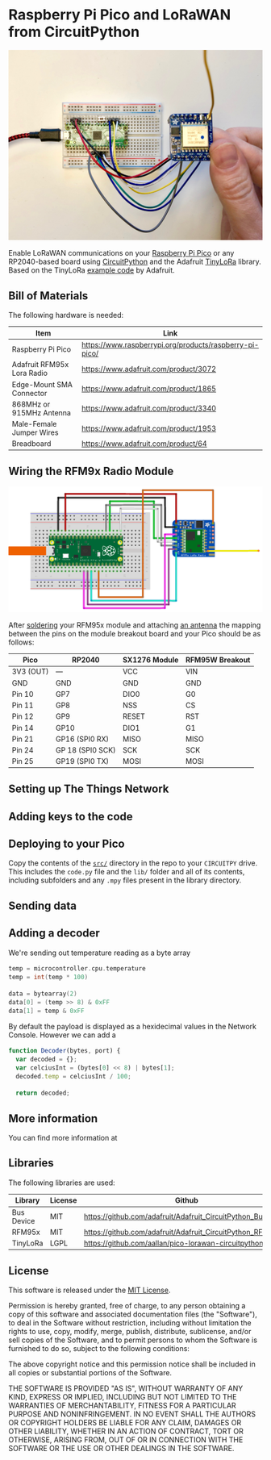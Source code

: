 # Raspberry Pi Pico and LoRaWAN from CircuitPython

![Hero image](/images/hero-image.jpg)

Enable LoRaWAN communications on your [Raspberry Pi Pico](https://www.raspberrypi.org/products/raspberry-pi-pico/) or any RP2040-based board using [CircuitPython](https://circuitpython.org/board/raspberry_pi_pico/) and the Adafruit [TinyLoRa](https://github.com/adafruit/Adafruit_CircuitPython_TinyLoRa) library. Based on the TinyLoRa [example code](https://learn.adafruit.com/using-lorawan-and-the-things-network-with-circuitpython/using-tinylora#the-code-3010429-2) by Adafruit.

## Bill of Materials

The following hardware is needed:

Item | Link 
------------ | -------------
Raspberry Pi Pico | https://www.raspberrypi.org/products/raspberry-pi-pico/
Adafruit RFM95x Lora Radio | https://www.adafruit.com/product/3072
Edge-Mount SMA Connector | https://www.adafruit.com/product/1865
868MHz or 915MHz Antenna | https://www.adafruit.com/product/3340
Male-Female Jumper Wires | https://www.adafruit.com/product/1953
Breadboard | https://www.adafruit.com/product/64

## Wiring the RFM9x Radio Module

![Wiring diagram](/images/pico-and-rfm9x.png)

After [soldering](https://learn.adafruit.com/adafruit-rfm69hcw-and-rfm96-rfm95-rfm98-lora-packet-padio-breakouts/assembly#step-2433237) your RFM95x module and attaching [an antenna](https://learn.adafruit.com/adafruit-rfm69hcw-and-rfm96-rfm95-rfm98-lora-packet-padio-breakouts/assembly#antenna-options-2433239-6) the mapping between the pins on the module breakout board and your Pico should be as follows:

Pico | RP2040 | SX1276 Module | RFM95W Breakout
------------ | ------------- | ------------ | -------------
3V3 (OUT) | — | VCC | VIN
GND | GND | GND | GND
Pin 10 | GP7 | DIO0 | G0
Pin 11 | GP8 | NSS | CS
Pin 12 | GP9 | RESET | RST
Pin 14 | GP10 | DIO1 | G1
Pin 21 | GP16 (SPI0 RX) | MISO | MISO
Pin 24 | GP 18 (SPI0 SCK) | SCK | SCK
Pin 25 | GP19 (SPI0 TX) | MOSI | MOSI

## Setting up The Things Network




## Adding keys to the code


## Deploying to your Pico

Copy the contents of the [`src/`](https://github.com/aallan/pico-lorawan-circuitpython/tree/main/src) directory in the repo to your `CIRCUITPY` drive. This includes the `code.py` file and the `lib/` folder and all of its contents, including subfolders and any `.mpy` files present in the library directory.

## Sending data



## Adding a decoder

We're sending out temperature reading as a byte array

```C
temp = microcontroller.cpu.temperature
temp = int(temp * 100)

data = bytearray(2)
data[0] = (temp >> 8) & 0xFF
data[1] = temp & 0xFF
```

By default the payload is displayed as a hexidecimal values in the Network Console. However we can add a 

```javascript
function Decoder(bytes, port) {
  var decoded = {};
  var celciusInt = (bytes[0] << 8) | bytes[1];
  decoded.temp = celciusInt / 100;

  return decoded;
```

## More information

You can find more information at



## Libraries

The following libraries are used:

Library | License | Github
------------ | ------------- | -------------
Bus Device | MIT | https://github.com/adafruit/Adafruit_CircuitPython_BusDevice
RFM95x | MIT | https://github.com/adafruit/Adafruit_CircuitPython_RFM9x
TinyLoRa | LGPL | https://github.com/aallan/pico-lorawan-circuitpython

## License

This software is released under the [MIT License](https://opensource.org/licenses/MIT).

Permission is hereby granted, free of charge, to any person obtaining a copy of this software and associated documentation files (the "Software"), to deal in the Software without restriction, including without limitation the rights to use, copy, modify, merge, publish, distribute, sublicense, and/or sell copies of the Software, and to permit persons to whom the Software is furnished to do so, subject to the following conditions:

The above copyright notice and this permission notice shall be included in all copies or substantial portions of the Software.

THE SOFTWARE IS PROVIDED "AS IS", WITHOUT WARRANTY OF ANY KIND, EXPRESS OR IMPLIED, INCLUDING BUT NOT LIMITED TO THE WARRANTIES OF MERCHANTABILITY, FITNESS FOR A PARTICULAR PURPOSE AND NONINFRINGEMENT. IN NO EVENT SHALL THE AUTHORS OR COPYRIGHT HOLDERS BE LIABLE FOR ANY CLAIM, DAMAGES OR OTHER LIABILITY, WHETHER IN AN ACTION OF CONTRACT, TORT OR OTHERWISE, ARISING FROM, OUT OF OR IN CONNECTION WITH THE SOFTWARE OR THE USE OR OTHER DEALINGS IN THE SOFTWARE.

